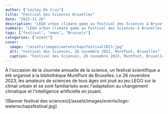 ```yaml
---
author: ["Lesley De Cruz"]
title: "Festival des Sciences Bruxelles"
date: "2023-11-26"
description: "LEGO urban climate game au Festival des Sciences à Bruxelles."
summary: "LEGO urban climate game au Festival des Sciences à Bruxelles."
tags: ["festival", "news", "Brussels"]
categories: ["event"]
cover:
  image: "/assets/images/wetenschapsfestival2023.jpg"
  alt: "Festival des Sciences, 26 novembre 2023, MuntPunt, Bruxelles"
  caption: "Festival des Sciences, 26 novembre 2023, MuntPunt, Bruxelles"
---
```



À l'occasion de la Journée annuelle de la science, un festival scientifique a été organisé à la bibliothèque MuntPunt de Bruxelles. Le 26 novembre 2023, les amateurs de sciences de tous âges ont joué au jeu LEGO sur le climat urbain et se sont familiarisés avec l'adaptation au changement climatique et l'intelligence artificielle en jouant.

!(Banner festival des sciences)[/assets/images/events/logo-wetenschapsfestival.jpg]
